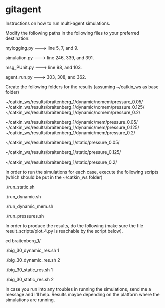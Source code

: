 # gitagent
Instructions on how to run multi-agent simulations.

Modify the following paths in the following files to your preferred destination:

mylogging.py ---> line 5, 7, and 9.

simulation.py ---> line 246, 339, and 391.

msg_PUnit.py ---> line 98, and 103.

agent_run.py ---> 303, 308, and 362.

Create the following folders for the results (assuming ~/catkin_ws as base folder)

~/catkin_ws/results/braitenberg_1/dynamic/nomem/pressure_0.05/
~/catkin_ws/results/braitenberg_1/dynamic/nomem/pressure_0.125/
~/catkin_ws/results/braitenberg_1/dynamic/nomem/pressure_0.2/

~/catkin_ws/results/braitenberg_1/dynamic/mem/pressure_0.05/
~/catkin_ws/results/braitenberg_1/dynamic/mem/pressure_0.125/
~/catkin_ws/results/braitenberg_1/dynamic/mem/pressure_0.2/

~/catkin_ws/results/braitenberg_1/static/pressure_0.05/

~/catkin_ws/results/braitenberg_1/static/pressure_0.125/

~/catkin_ws/results/braitenberg_1/static/pressure_0.2/

In order to run the simulations for each case, execute the following scripts (which should be put in the ~/catkin_ws folder)

./run_static.sh

./run_dynamic.sh

./run_dynamic_mem.sh

./run_pressures.sh

In order to produce the results, do the following (make sure the file result_scripts/plot_4.py is reachable by the script below).

cd braitenberg_1/

./big_30_dynamic_res.sh 1

./big_30_dynamic_res.sh 2

./big_30_static_res.sh 1

./big_30_static_res.sh 2

In case you run into any troubles in running the simulations, send me a message and I'll help.
Results maybe depending on the platform where the simulations are running.

